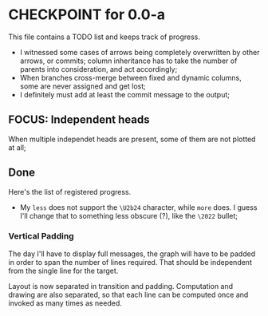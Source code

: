 CHECKPOINT for 0.0-a
====================

This file contains a TODO list and keeps track of progress.

 - I witnessed some cases of arrows being completely overwritten by other
   arrows, or commits; column inheritance has to take the number of parents into
   consideration, and act accordingly;
 - When branches cross-merge between fixed and dynamic columns, some are never
   assigned and get lost;
 - I definitely must add at least the commit message to the output;

## FOCUS: Independent heads

When multiple independet heads are present, some of them are not plotted at all;

## Done

Here's the list of registered progress.

 - My `less` does not support the `\U2b24` character, while `more` does. I guess
   I'll change that to something less obscure (?), like the `\2022` bullet;

### Vertical Padding

The day I'll have to display full messages, the graph will have to be padded in
order to span the number of lines required. That should be independent from the
single line for the target.

Layout is now separated in transition and padding. Computation and drawing are
also separated, so that each line can be computed once and invoked as many times
as needed.

